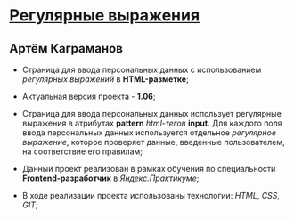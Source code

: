 # [Регулярные выражения](https://artkagr.github.io/form/)
## Артём Каграманов

* Страница для ввода персональных данных с использованием _регулярных выражений_ в **HTML-разметке**;

* Актуальная версия проекта - **1.06**;

* Страница для ввода персональных данных использует регулярные выражения в атрибутах **pattern** _html-тегов_ __input__. Для каждого поля ввода персональных данных используется отдельное _регулярное выражение_, которое проверяет данные, введенные пользователем, на соответствие его правилам;

* Данный проект реализован в рамках обучения по специальности **Frontend-разработчик** в _Яндекс.Практикуме_;

* В ходе реализации проекта использованы технологии: _HTML_, _CSS_, _GIT_;



